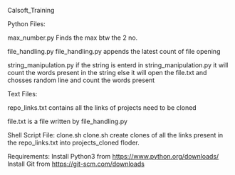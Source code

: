 Calsoft_Training

Python Files:

  max_number.py
    Finds the max btw the 2 no.


  file_handling.py
    file_handling.py appends the latest count of file opening

  string_manipulation.py
    if the string is enterd in string_manipulation.py it will count the words present in the string 
    else it will open the file.txt and chosses random line and count the words present
  
Text Files:

  repo_links.txt
    contains all the links of projects need to be cloned
  
  
  file.txt
    is a file written by file_handling.py
  
  

Shell Script File:
    clone.sh
      clone.sh create clones of all the links present in the repo_links.txt into projects_cloned floder.
      
Requirements:
  Install Python3  from https://www.python.org/downloads/
  Install Git from https://git-scm.com/downloads
